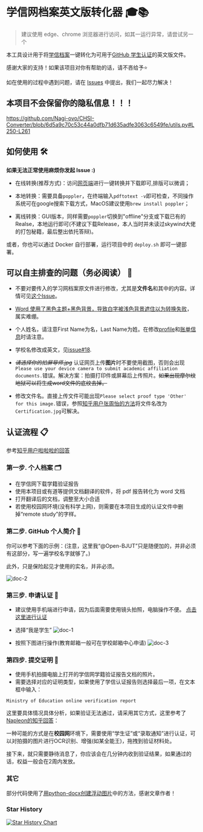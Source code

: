 # 学信网档案英文版转化器 🎓📚
> 建议使用 edge、chrome 浏览器进行访问，如其一运行异常，请尝试另一个

本工具设计用于将[学信档案](https://my.chsi.com.cn/archive/bab/index.action)一键转化为可用于[GitHub 学生认证](https://education.github.com/discount_requests/application)的英文版文件。

感谢大家的支持！如果该项目对你有帮助的话，请不吝给予⭐️

如在使用的过程中遇到问题，请在 [Issues](https://github.com/Nagi-ovo/CHSI-Converter/issues) 中提出，我们一起尽力解决！

## 本项目不会保留你的隐私信息！！！

https://github.com/Nagi-ovo/CHSI-Converter/blob/6d5a9c70c53c44a0dfb71d635adfe3063c6549fe/utils.py#L250-L261

## 如何使用 🛠️

**如果无法正常使用麻烦你发起 Issue :)**

- 在线转换(推荐方式)：访问[网页端](http://www.ez4stu.nagi.fun/)进行一键转换并下载即可,排版可以微调；

- 本地转换：需要具备`poppler`，在终端输入`pdftotext -v`即可检查，不同操作系统可在google搜索下载方式，MacOS建议使用`brew install poppler`；

- 离线转换：GUI版本，同样需要`poppler`切换到"offline"分支或下载已有的Realse，本地运行即可(不建议下载Release，本人当时并未读过skywind大佬的打包秘籍，最后整出依托答辩)。

或者，你也可以通过 Docker 自行部署，运行项目中的 `deploy.sh` 即可一键部署。

## 可以自主排查的问题（务必阅读） 🐛

- 不要对要传入的学习网档案原文件进行修改，尤其是**文件名**和其中的内容。详情可见[这个Issue](https://github.com/Nagi-ovo/CHSI-Converter/issues/13)。

- [Word 使用了黑色主题+黑色背景，导致白字被浅色背景遮住以为转换失败](https://github.com/Nagi-ovo/CHSI-Converter/issues/7)，属实难绷。

- 个人姓名，请注意First Name为名，Last Name为姓。在修改[profile](https://github.com/settings/profile)和[账单信息](https://github.com/settings/billing/payment_information)时请注意。

- 学校名修改成英文，见[issue#18](https://github.com/Nagi-ovo/CHSI-Converter/issues/18).

- ~~*请选择你的拍屏导师.jpg*~~ 认证网页上传**图片**时不要使用截图，否则会出现`Please use your device camera to submit academic affiliation documents.`错误。解决方案：拍摄打印件或屏幕后上传照片。~~如果出现摩尔纹地狱可以将生成word文件的底纹去掉。~~

- 修改文件名。直接上传文件可能出现`Please select proof type 'Other' for this image.`错误，参照[知乎用户张周怡的方法](https://zhuanlan.zhihu.com/p/665726757)将文件名改为`Certification.jpg`可解决。

## 认证流程 📋

参考[知乎用户啦啦啦的回答](https://zhuanlan.zhihu.com/p/618772237)

### 第一步. 个人档案 🗂️

- 在学信网下载学籍验证报告
- 使用本项目或有道等提供文档翻译的软件，将 pdf 报告转化为 word 文档
- 打开翻译后的文档，调整至大小合适
- 若使用校园网环境(没有科学上网)，则需要在本项目生成的认证文件中删掉“remote study”的字样。
  
### 第二步. GitHub 个人简介 🐙

你可以参考下面的示例：(注意，这里我“@Open-BJUT”只是随便加的，并非必须有这部分，写一遍学校名字就够了。)

此外，只是保险起见才使用的实名，并非必须。

![doc-2](https://cdn.jsdelivr.net/gh/Nagi-ovo/picx-images-hosting@master/docs/chsi-converter/doc-2.2rv08cdhhm.jpg)

### 第三步. 申请认证 📱

- 建议使用手机端进行申请，因为后面需要使用镜头拍照，电脑操作不便。
  [点击这里进行认证](https://education.github.com/discount_requests/application)

- 选择“我是学生”
![doc-1](https://cdn.jsdelivr.net/gh/Nagi-ovo/picx-images-hosting@master/docs/chsi-converter/doc-1.9rj9q8mg83.jpg)

- 按照下图进行操作(教育邮箱一般可在学校邮箱中心申请)
![doc-3](https://cdn.jsdelivr.net/gh/Nagi-ovo/picx-images-hosting@master/docs/chsi-converter/doc-3.1e8h4b1osr.jpg)

### 第四步. 提交证明 📸

- 使用手机拍摄电脑上打开的学信网学籍验证报告文档的照片。
- 需要选择对应的证明类型，如果使用了学信认证报告则选择最后一项，在文本框中输入：

```
Ministry of Education online verification report
```

这里要具体情况具体分析，如果验证无法通过，请采用其它方式，这里参考了[Napleon的知乎回答](https://zhuanlan.zhihu.com/p/672294491?utm_psn=1719124334688301057)：

一种可能的方式是在**校园网**环境下，需要使用“学生证”或“录取通知”进行认证，可以对拍摄的图片进行OCR识别、增强(如某全能王)，拖拽到验证材料处。

接下来，就只需要静待消息了，你应该会在几分钟内收到验证结果，如果通过的话，权益一般会在2周内发放。

### 其它

部分代码使用了[用python-docx创建浮动图片](https://blog.csdn.net/BF02jgtRS00XKtCx/article/details/111188806)中的方法，感谢文章作者！


### Star History

[![Star History Chart](https://api.star-history.com/svg?repos=Nagi-ovo/CHSI-Converter&type=Date)](https://star-history.com/#Nagi-ovo/CHSI-Converter&Date)


